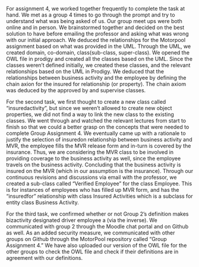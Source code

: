 For assignment 4, we worked together frequently to complete the task at hand. We
met as a group 4 times to go through the prompt and try to understand what was
being asked of us. Our group meet ups were both online and in person. We
brainstormed together and decided on the best solution to have before emailing
the professor and asking what was wrong with our initial approach. We deduced
the relationships for the Motorpool assignment based on what was provided in the
UML. Through the UML, we created domain, co-domain, class(sub-class,
super-class). We opened the OWL file in prodigy and created all the classes
based on the UML. Since the classes weren’t defined initially, we created these
classes, and the relevant relationships based on the UML in Prodigy. We deduced
that the relationships between business activity and the employee by defining
the chain axion for the insured for relationship (or property). The chain axiom
was deduced by the approved by and supervise classes.

For the second task, we first thought to create a new class called
“insuredactivity”, but since we weren’t allowed to create new object properties,
we did not find a way to link the new class to the existing classes. We went
through and watched the relevant lectures from start to finish so that we could
a better grasp on the concepts that were needed to complete Group Assignment 4.
We eventually came up with a rationale to justify the selection of insuredon
relationship between business activity and MVR, the employee fills the MVR
release form and in-turn is covered by the insurance. Thus, we are considering
the MVR class to be involved in providing coverage to the business activity as
well, since the employee travels on the business activity. Concluding that the
business activity is insured on the MVR (which in our assumption is the
insurance). Through our continuous revisions and discussions via email with the
professor, we created a sub-class called “Verified Employee” for the class
Employee. This is for instances of employees who has filled up MVR form, and has
the “insuredfor” relationship with class Insured Activities which is a subclass
for entity class Business Activity. 

For the third task, we confirmed whether or not Group 2’s definition makes
bizactivity designated driver employee a (via the inverse). We communicated with
group 2 through the Moodle chat portal and on Github as well. As an added
security measure, we communicated with other groups on Github through the
MotorPool repository called “Group Assignment 4.” We have also uploaded our
version of the OWL file for the other groups to check the OWL file and check if
their definitions are in agreement with our definitions.
